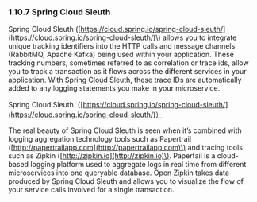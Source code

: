 ### 1.10.7 Spring Cloud Sleuth

Spring Cloud Sleuth \([https://cloud.spring.io/spring-cloud-sleuth/](https://cloud.spring.io/spring-cloud-sleuth/)\) allows you to integrate unique tracking identifiers into the HTTP calls and message channels \(RabbitMQ, Apache Kafka\) being used within your application. These tracking numbers, sometimes referred to as correlation or trace ids, allow you to track a transaction as it flows across the different services in your application. With Spring Cloud Sleuth, these trace IDs are automatically added to any logging statements you make in your microservice.

Spring Cloud Sleuth（[https://cloud.spring.io/spring-cloud-sleuth/](https://cloud.spring.io/spring-cloud-sleuth/)）

The real beauty of Spring Cloud Sleuth is seen when it’s combined with logging aggregation technology tools such as Papertrail \([http://papertrailapp.com](http://papertrailapp.com)\) and tracing tools such as Zipkin \([http://zipkin.io](http://zipkin.io)\). Papertail is a cloud-based logging platform used to aggregate logs in real time from different microservices into one queryable database. Open Zipkin takes data produced by Spring Cloud Sleuth and allows you to visualize the flow of your service calls involved for a single transaction.

